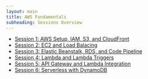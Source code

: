 ```yaml
---
layout: main
title: AWS Fundamentals
subheading: Sessions Overview
---
```


<div class="landing-container">
  <ul>
    <li><a href="{{site.base_url}}/aws1/lessons/1" title="">Session 1: AWS Setup, IAM, S3, and CloudFront</a></li>
    <li><a href="{{site.base_url}}/aws1/lessons/2" title="">Session 2: EC2 and Load Balacing</a></li>
    <li><a href="./3" title="">Session 3: Elastic Beanstalk, RDS, and Code Pipeline</a></li>
    <li><a href="./4" title="">Session 4: Lambda and Lambda Triggers</a></li>
    <li><a href="./5" title="">Session 5: API Gateway and Lambda Integration</a></li>
    <li><a href="./6" title="">Session 6: Serverless with DynamoDB</a></li>
  </ul>
</div>

